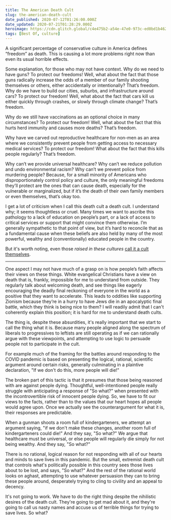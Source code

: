 ```yaml
---
title: The American Death Cult
slug: the-american-death-cult
date_published: 2020-07-12T01:26:00.000Z
date_updated: 2020-07-21T01:28:29.000Z
heroimage: https://cdn.glitch.global/c4e475b2-a54e-47e0-973c-ed0bd1b46262/fading-flowers.jpeg?v=1669582504422
tags: [Best Of, culture]
---
```


A significant percentage of conservative culture in America defines “freedom” as death. This is causing a lot more problems right now than even its usual horrible effects.

Some explanation, for those who may not have context. Why do we need to have guns? To protect our freedoms! Well, what about the fact that those guns radically increase the odds of a member of our family shooting themselves or others, either accidentally or intentionally? That’s freedom. Why do we have to build our cities, suburbs, and infrastructure around cars? To protect our freedom! Well, what about the fact that cars kill us either quickly through crashes, or slowly through climate change? That’s freedom.

Why do we still have vaccinations as an optional choice in many circumstances? To protect our freedom! Well, what about the fact that this hurts herd immunity and causes more deaths? That’s freedom.

Why have we carved out reproductive healthcare for non-men as an area where we consistently prevent people from getting access to necessary medical services? To protect our freedom! What about the fact that this kills people regularly? That’s freedom.

Why can’t we provide universal healthcare? Why can’t we reduce pollution and undo environmental racism? Why can’t we prevent police from murdering people? Because, for a small minority of Americans who disproportionately control policy and culture, the only meaningful freedoms they’ll protect are the ones that can cause death, especially for the vulnerable or marginalized, but if it’s the death of their own family members or even themselves, that’s okay too.

I get a lot of criticism when I call this death cult a death cult. I understand why; it seems thoughtless or cruel. Many times we want to ascribe this pathology to a lack of education on people’s part, or a lack of access to critical services or support that might convince them otherwise. I’m generally sympathetic to that point of view, but it’s hard to reconcile that as a fundamental cause when these beliefs are also held by many of the most powerful, wealthy and (conventionally) educated people in the country. 

But it's worth noting, even those *raised in these cultures* [call it a cult themselves](https://medium.com/@johnmark/the-evangelicals-will-kill-us-all-241723ad2d1b).

---

One aspect I may not have much of a grasp on is how people’s faith affects their views on these things. White evangelical Christians have a view on death that is, frankly, impossible for me to understand from outside. They regularly talk about welcoming death, and see things like eagerly encouraging the deadly final reckoning of everyone in the world as a positive that they want to accelerate. This leads to oddities like supporting Zionism because they’re in a hurry to have Jews die in an apocalyptic final battle, which they think is being nice to them? I will readily admit that I can't coherently explain this position; it is hard for me to understand death cults.

The thing is, despite these absurdities, it's really important that we start to call the thing what it is. Because many people aligned along the spectrum of liberals to progressives to leftists are still operating as if we can rationally argue with these viewpoints, and attempting to use logic to persuade people not to participate in the cult.

For example much of the framing for the battles around responding to the COVID pandemic is based on presenting the logical, rational, scientific argument around certain risks, generally culminating in a plaintive declaration, "If we don't do this, more people will die!"

The broken part of this tactic is that it presumes that those being reasoned with are against people dying. Thoughtful, well-intentioned people really struggle with anticipating a response of "So what?" when presented with the incontrovertible risk of innocent people dying. So, we have to fit our views to the facts, rather than to the values that our heart hopes all people would agree upon. Once we actually see the counterargument for what it is, their responses are predictable.

When a gunman shoots a room full of kindergarteners, we attempt an argument saying, "if we don't make these changes, another room full of kindergarteners could die!" And they say, "So what?" We argue that healthcare must be universal, or else people will regularly die simply for not being wealthy. And they say, "So what?"

There is no rational, logical reason for not responding with all of our hearts and minds to save lives in this pandemic. But the small, extremist death cult that controls what's politically possible in this country sees those lives about to be lost, and says, "So what?" And the rest of the rational world looks on aghast, attempting to use whatever persuasion they can to bring these people around, desperately trying to cling to civility and an appeal to decency.

It's not going to work. We have to do the right thing despite the nihilistic desires of the death cult. They're going to get mad about it, and they're going to call us nasty names and accuse us of terrible things for trying to save lives. So what?
